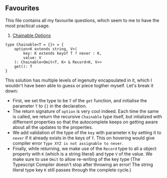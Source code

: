## Favourites

This file contains all my favourite questions, which seem to me to have the most practical usage.

1. [Chainable Options](../playground/medium/00012-medium-chainable-options.ts)

```
type Chainable<T = {}> = {
	option<K extends string, V>(
		key: K extends keyof T ? never : K,
		value: V
	): Chainable<Omit<T, K> & Record<K, V>>
	get(): T
}
```

This solution has multiple levels of ingenuity encapsulated in it, which I wouldn't have been able to guess or piece togther myself. Let's break it down:

- First, we set the type to be `T` of the `get` function, and initialise the parameter `T` to `{}` in the declaration.
- The return signature of `option` is very cool indeed. Each time the same is called, we return the recursive `Chainable` type itself, but intialized with differnent properties so that the autocomplete keeps on getting aware about all the updates to the properties.
- We add validation of the type of the `key` with parameter `K` by setting it to `never` if it already exists in the keys of `T`. This on hovering would give compiler error `Type XYZ is not assignable to never`.
- Finally, while returning, we make use of the `Record` type to all a object property with `K` (which is a string literal) and type `V` of the value. We make sure to use `Omit` to allow re-writing of the key type (The Typescript Compiler doesn't stop after throwing an error! The string literal type key `K` still passes through the complete cycle.)
